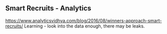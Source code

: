 Smart Recruits - Analytics
--------------------------

  https://www.analyticsvidhya.com/blog/2016/08/winners-approach-smart-recruits/
  Learning - look into the data enough, there may be leaks.
